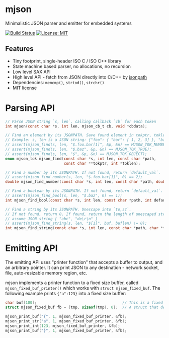 # mjson

Minimalistic JSON parser and emitter for embedded systems

[![Build Status](https://travis-ci.org/cpq/mjson.svg?branch=master)](https://travis-ci.org/cpq/mjson)
[![License: MIT](https://img.shields.io/badge/License-MIT-green.svg)](https://opensource.org/licenses/MIT)


## Features

- Tiny footprint, single-header ISO C / ISO C++ library
- State machine based parser, no allocations, no recursion
- Low level SAX API
- High level API - fetch from JSON directly into C/C++ by
    [jsonpath](https://github.com/json-path/JsonPath)
- Dependencies: `memcmp()`, `strtod()`, `strchr()`
- MIT license

# Parsing API

```c
// Parse JSON string `s, len`, calling callback `cb` for each token
int mjson(const char *s, int len, mjson_cb_t cb, void *cbdata);

// Find an element by its JSONPATH. Save found element in tokptr, toklen.
// Example: s, len is a JSON string: {"foo": { "bar": [ 1, 2, 3] }, "baz": true} 
// assert(mjson_find(s, len, "$.foo.bar[1]", &p, &n) == MJSON_TOK_NUMBER);
// assert(mjson_find(s, len, "$.baz", &p, &n) == MJSON_TOK_TRUE);
// assert(mjson_find(s, len, "$", &p, &n) == MJSON_TOK_OBJECT);
enum mjson_tok mjson_find(const char *s, int len, const char *path,
                          const char **tokptr, int *toklen);

// Find a number by its JSONPATH. If not found, return `default_val`.
// assert(mjson_find_number(s, len, "$.foo.bar[1]", 0) == 2);
double mjson_find_number(const char *s, int len, const char *path, double default_val);

// Find a boolean by its JSONPATH. If not found, return `default_val`.
// assert(mjson_find_bool(s, len, "$.baz", 0) == 1);
int mjson_find_bool(const char *s, int len, const char *path, int default_val);

// Find a string by its JSONPATH. Unescape into `to,sz`.
// If not found, return 0. If found, return the length of unescaped string.
// assume JSON string [ "abc", "de\r\n" ]
// assert(mjson_find_string(s, len, "$[1]", buf, buflen) != 0);
int mjson_find_string(const char *s, int len, const char *path, char *to, int sz);
```

# Emitting API

The emitting API uses "printer function" that accepts a buffer to output,
and an arbitrary pointer. It can print JSON to any destination - network
socket, file, auto-resizable memory region, etc.

mjson implements a printer function to a fixed size buffer, called
`mjson_fixed_buf_printer()` which works with `struct mjson_fixed_buf`.
The following example prints `{"a":123}` into a fixed size buffer:

```c
char buf[100];                                      // This is a fixed size buffer
struct mjson_fixed_buf fb = {tmp, sizeof(tmp), 0};  // A struct that describes it

mjson_print_buf("{", 1, mjson_fixed_buf_printer, &fb);
mjson_print_str("a", 1, mjson_fixed_buf_printer, &fb);
mjson_print_int(123, mjson_fixed_buf_printer, &fb);
mjson_print_buf("}", 1, mjson_fixed_buf_printer, &fb);
```
